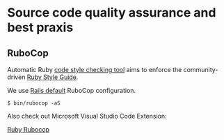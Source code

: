 # Source code quality assurance and best praxis

## RuboCop

Automatic Ruby [code style checking tool](https://rubygems.org/gems/rubocop) aims to enforce
the community-driven [Ruby Style Guide](https://rubystyle.guide/).

We use [Rails default](https://github.com/rails/rails/blob/main/.rubocop.yml) RuboCop configuration.

`$ bin/rubocop -aS`

Also check out Microsoft Visual Studio Code Extension:

[Ruby Rubocop](https://marketplace.visualstudio.com/items?itemName=misogi.ruby-rubocop)
